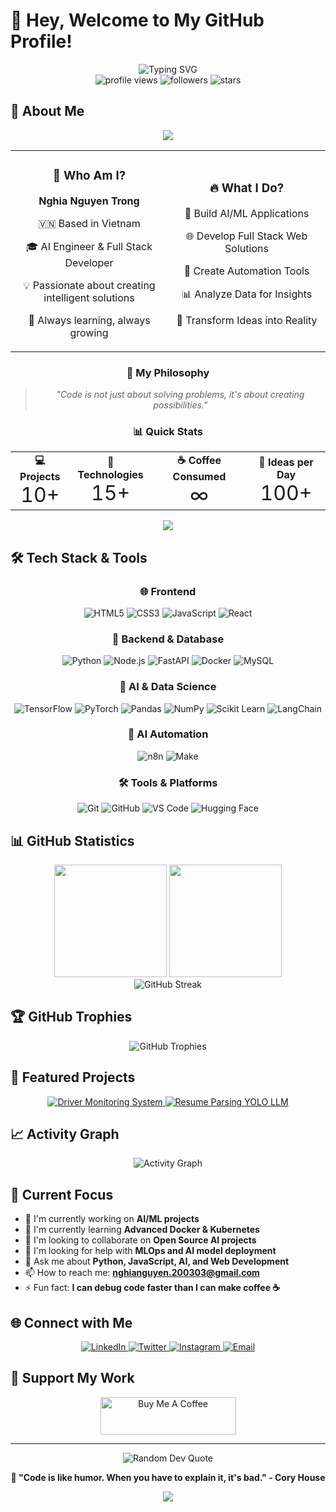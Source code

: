 # 👋 Hey, Welcome to My GitHub Profile!

<div align="center">
  <img src="https://readme-typing-svg.demolab.com?font=Fira+Code&size=22&duration=3000&pause=1000&color=00D8FF&center=true&vCenter=true&width=435&lines=AI+Engineer;Full+Stack+Developer;Data+Science+Enthusiast;Always+Learning+New+Technologies" alt="Typing SVG" />
</div>

<div align="center">
  <img src="https://komarev.com/ghpvc/?username=NghiaNT20&label=Profile%20views&color=0e75b6&style=flat" alt="profile views" />
  <img src="https://img.shields.io/github/followers/NghiaNT20?label=Followers&style=social" alt="followers" />
  <img src="https://img.shields.io/github/stars/NghiaNT20?label=Stars&style=social" alt="stars" />
</div>

## 🚀 About Me

<div align="center">
  <img src="https://capsule-render.vercel.app/api?type=waving&color=gradient&customColorList=0,2,2,5,30&height=80&section=header&text=Welcome%20to%20My%20World&fontSize=30&fontAlignY=25&desc=AI%20Engineer%20%7C%20Full%20Stack%20Developer&descSize=15&descAlignY=45"/>
</div>

<div align="center">
  <table>
    <tr>
      <td align="center" width="50%">
        <h3>🎯 Who Am I?</h3>
        <p><strong>Nghia Nguyen Trong</strong></p>
        <p>🇻🇳 Based in Vietnam</p>
        <p>🎓 AI Engineer & Full Stack Developer</p>
        <p>💡 Passionate about creating intelligent solutions</p>
        <p>🌟 Always learning, always growing</p>
      </td>
      <td align="center" width="50%">
        <h3>🔥 What I Do?</h3>
        <p>🤖 Build AI/ML Applications</p>
        <p>🌐 Develop Full Stack Web Solutions</p>
        <p>🔧 Create Automation Tools</p>
        <p>📊 Analyze Data for Insights</p>
        <p>🚀 Transform Ideas into Reality</p>
      </td>
    </tr>
  </table>
</div>

<div align="center">
  <h3>💭 My Philosophy</h3>
  <blockquote>
    <p><em>"Code is not just about solving problems, it's about creating possibilities."</em></p>
  </blockquote>
</div>

<div align="center">
  <h3>📊 Quick Stats</h3>
  <table>
    <tr>
      <td align="center">
        <strong>💻 Projects</strong><br>
        <span style="font-size: 2em;">10+</span>
      </td>
      <td align="center">
        <strong>🎯 Technologies</strong><br>
        <span style="font-size: 2em;">15+</span>
      </td>
      <td align="center">
        <strong>☕ Coffee Consumed</strong><br>
        <span style="font-size: 2em;">∞</span>
      </td>
      <td align="center">
        <strong>🌟 Ideas per Day</strong><br>
        <span style="font-size: 2em;">100+</span>
      </td>
    </tr>
  </table>
</div>

<div align="center">
  <img src="https://capsule-render.vercel.app/api?type=waving&color=gradient&customColorList=0,2,2,5,30&height=60&section=footer"/>
</div>

## 🛠️ Tech Stack & Tools

<div align="center">

### 🌐 Frontend
![HTML5](https://img.shields.io/badge/HTML5-E34F26?style=for-the-badge&logo=html5&logoColor=white)
![CSS3](https://img.shields.io/badge/CSS3-1572B6?style=for-the-badge&logo=css3&logoColor=white)
![JavaScript](https://img.shields.io/badge/JavaScript-F7DF1E?style=for-the-badge&logo=javascript&logoColor=black)
![React](https://img.shields.io/badge/React-20232A?style=for-the-badge&logo=react&logoColor=61DAFB)

### 🔧 Backend & Database
![Python](https://img.shields.io/badge/Python-3776AB?style=for-the-badge&logo=python&logoColor=white)
![Node.js](https://img.shields.io/badge/Node.js-43853D?style=for-the-badge&logo=node.js&logoColor=white)
![FastAPI](https://img.shields.io/badge/FastAPI-005571?style=for-the-badge&logo=fastapi&logoColor=white)
![Docker](https://img.shields.io/badge/Docker-2496ED?style=for-the-badge&logo=docker&logoColor=white)
![MySQL](https://img.shields.io/badge/MySQL-4479A1?style=for-the-badge&logo=mysql&logoColor=white)

### 🤖 AI & Data Science
![TensorFlow](https://img.shields.io/badge/TensorFlow-FF6F00?style=for-the-badge&logo=tensorflow&logoColor=white)
![PyTorch](https://img.shields.io/badge/PyTorch-EE4C2C?style=for-the-badge&logo=pytorch&logoColor=white)
![Pandas](https://img.shields.io/badge/Pandas-150458?style=for-the-badge&logo=pandas&logoColor=white)
![NumPy](https://img.shields.io/badge/NumPy-013243?style=for-the-badge&logo=numpy&logoColor=white)
![Scikit Learn](https://img.shields.io/badge/scikit--learn-F7931E?style=for-the-badge&logo=scikit-learn&logoColor=white)
![LangChain](https://img.shields.io/badge/LangChain-1C3C3C?style=for-the-badge&logo=langchain&logoColor=white)

### 🤖 AI Automation
![n8n](https://img.shields.io/badge/n8n-EA4B71?style=for-the-badge&logo=n8n&logoColor=white)
![Make](https://img.shields.io/badge/Make-6366F1?style=for-the-badge&logo=make&logoColor=white)

### 🛠️ Tools & Platforms
![Git](https://img.shields.io/badge/Git-F05032?style=for-the-badge&logo=git&logoColor=white)
![GitHub](https://img.shields.io/badge/GitHub-100000?style=for-the-badge&logo=github&logoColor=white)
![VS Code](https://img.shields.io/badge/VS%20Code-007ACC?style=for-the-badge&logo=visual-studio-code&logoColor=white)
![Hugging Face](https://img.shields.io/badge/🤗%20Hugging%20Face-FFD21E?style=for-the-badge&logoColor=black)

</div>

## 📊 GitHub Statistics

<div align="center">
  <img height="180em" src="https://github-readme-stats.vercel.app/api?username=NghiaNT20&show_icons=true&theme=tokyonight&include_all_commits=true&count_private=true"/>
  <img height="180em" src="https://github-readme-stats.vercel.app/api/top-langs/?username=NghiaNT20&layout=compact&theme=tokyonight"/>
</div>

<div align="center">
  <img src="https://github-readme-streak-stats.herokuapp.com/?user=NghiaNT20&theme=tokyonight" alt="GitHub Streak"/>
</div>

## 🏆 GitHub Trophies
<div align="center">
  <img src="https://github-profile-trophy.vercel.app/?username=NghiaNT20&theme=tokyonight&no-frame=true&no-bg=false&margin-w=4" alt="GitHub Trophies"/>
</div>

## 🌟 Featured Projects

<div align="center">
  <a href="https://github.com/NghiaNT20/Driver-Monitoring-System">
    <img src="https://github-readme-stats.vercel.app/api/pin/?username=NghiaNT20&repo=Driver-Monitoring-System&theme=tokyonight" alt="Driver Monitoring System"/>
  </a>
  <a href="https://github.com/NghiaNT20/Resume_Parsing_Yolo_LLM">
    <img src="https://github-readme-stats.vercel.app/api/pin/?username=NghiaNT20&repo=Resume_Parsing_Yolo_LLM&theme=tokyonight" alt="Resume Parsing YOLO LLM"/>
  </a>
</div>

## 📈 Activity Graph
<div align="center">
  <img src="https://github-readme-activity-graph.vercel.app/graph?username=NghiaNT20&theme=tokyo-night&bg_color=1a1b27&color=38bdae&line=70a5fd&point=bf91f3&area=true&hide_border=true" alt="Activity Graph"/>
</div>

## 🎯 Current Focus

- 🔭 I'm currently working on **AI/ML projects**
- 🌱 I'm currently learning **Advanced Docker & Kubernetes**
- 👯 I'm looking to collaborate on **Open Source AI projects**
- 🤔 I'm looking for help with **MLOps and AI model deployment**
- 💬 Ask me about **Python, JavaScript, AI, and Web Development**
- 📫 How to reach me: **nghianguyen.200303@gmail.com**
- ⚡ Fun fact: **I can debug code faster than I can make coffee ☕**

## 🌐 Connect with Me

<div align="center">
  <a href="https://www.linkedin.com/in/tr%E1%BB%8Dng-ngh%C4%A9a-44a251269/" target="_blank">
    <img src="https://img.shields.io/badge/LinkedIn-0077B5?style=for-the-badge&logo=linkedin&logoColor=white" alt="LinkedIn"/>
  </a>
  <a href="https://twitter.com/yourhandle" target="_blank">
    <img src="https://img.shields.io/badge/Twitter-1DA1F2?style=for-the-badge&logo=twitter&logoColor=white" alt="Twitter"/>
  </a>
  <a href="https://www.instagram.com/trn.isme/" target="_blank">
    <img src="https://img.shields.io/badge/Instagram-E4405F?style=for-the-badge&logo=instagram&logoColor=white" alt="Instagram"/>
  </a>
  <a href="mailto:nghianguyen.200303@gmail.com">
    <img src="https://img.shields.io/badge/Email-D14836?style=for-the-badge&logo=gmail&logoColor=white" alt="Email"/>
  </a>
</div>

## 💝 Support My Work

<div align="center">
  <a href="https://www.buymeacoffee.com/yourhandle" target="_blank">
    <img src="https://cdn.buymeacoffee.com/buttons/v2/default-yellow.png" alt="Buy Me A Coffee" style="height: 60px !important;width: 217px !important;" />
  </a>
</div>

---

<div align="center">
  <img src="https://quotes-github-readme.vercel.app/api?type=horizontal&theme=tokyonight" alt="Random Dev Quote"/>
</div>

<div align="center">
  
  **🌟 "Code is like humor. When you have to explain it, it's bad." - Cory House**
  
  <img src="https://capsule-render.vercel.app/api?type=waving&color=gradient&height=100&section=footer"/>
</div>
